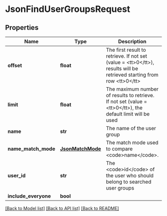 # JsonFindUserGroupsRequest

## Properties
Name | Type | Description | Notes
------------ | ------------- | ------------- | -------------
**offset** | **float** | The first result to retrieve. If not set (value &#x3D; &lt;tt&gt;0&lt;/tt&gt;), results will be retrieved starting from row &lt;tt&gt;0&lt;/tt&gt; | [optional] 
**limit** | **float** | The maximum number of results to retrieve. If not set (value &#x3D; &lt;tt&gt;0&lt;/tt&gt;), the default limit will be used | [optional] 
**name** | **str** | The name of the user group | [optional] 
**name_match_mode** | [**JsonMatchMode**](JsonMatchMode.md) | The match mode used to compare &lt;code&gt;name&lt;/code&gt;. | [optional] 
**user_id** | **str** | The &lt;code&gt;id&lt;/code&gt; of the user who should belong to searched user groups | [optional] 
**include_everyone** | **bool** |  | [optional] 

[[Back to Model list]](../README.md#documentation-for-models) [[Back to API list]](../README.md#documentation-for-api-endpoints) [[Back to README]](../README.md)


